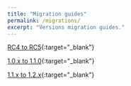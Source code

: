 ```yaml
---
title: "Migration guides"
permalink: /migrations/
excerpt: "Versions migration guides."
---
```


[RC4 to RC5](https://drive.google.com/open?id=0B-0gypyIR7-wRlRCRDNVLTI3cFk){:target="_blank"}

[1.0.x to 1.1.0](https://drive.google.com/open?id=0B-0gypyIR7-wWldBZjJtdGFWclE){:target="_blank"}

[1.1.x to 1.2.x](https://drive.google.com/open?id=0B-0gypyIR7-wQ1AzWmgxUk8wcWs){:target="_blank"}